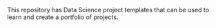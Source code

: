 
This repository has Data Science project templates that can be used to learn and create a portfolio of projects.


